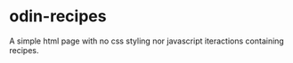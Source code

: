 # odin-recipes
A simple html page with no css styling nor javascript iteractions containing recipes.